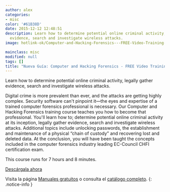```yaml
---
author: alex
categories:
- misc
color: '#61B38D'
date: 2015-12-12 12:48:51
description: Learn how to determine potential online criminal activity, legally gather
  evidence, search and investigate wireless attacks.
image: hotlink-ok/Computer-and-Hacking-Forensics---FREE-Video-Training-Course.jpg

mainclass: misc
modified: null
tags: []
title: "Nueva Guía: Computer and Hacking Forensics - FREE Video Training Course"
---
```


<figure>
<a href="http://elbauldelprogramador.tradepub.com/c/pubRD.mpl?sr=oc&_t=oc:&qf=w_cybr02"><amp-img on="tap:lightbox1" role="button" tabindex="0" layout="responsive" src="/img/Computer-and-Hacking-Forensics---FREE-Video-Training-Course2.jpg" title="{{ page.title }}" alt="{{ page.title }}" width="199px" height="258px" /></a>
</figure>

Learn how to determine potential online criminal activity, legally gather evidence, search and investigate wireless attacks.

<!--more--><!--ad-->

Digital crime is more prevalent than ever, and the attacks are getting highly complex. Security software can't pinpoint it—the eyes and expertise of a trained computer forensics professional is necessary. Our Computer and Hacking Forensics training course teaches you how to become that professional. You'll learn how to; determine potential online criminal activity at its inception, legally gather evidence, search and investigate wireless attacks. Additional topics include unlocking passwords, the establishment and maintenance of a physical “chain of custody” and recovering lost and deleted data. At the conclusion, you will have been taught the concepts included in the computer forensics industry leading EC-Council CHFI certification exam.

This course runs for 7 hours and 8 minutes.

<div class="button-post">
<a href="http://elbauldelprogramador.tradepub.com/c/pubRD.mpl?sr=oc&_t=oc:&qf=w_cybr02" target="_blank">Descárgala ahora</a>
</div>

Visita la página [Manuales gratuitos][1] o consulta el [catálogo completo][2].
{: .notice-info }

[1]: https://elbauldelprogramador.com/manuales-gratuitos/
[2]: http://elbauldelprogramador.tradepub.com/category/information-technology/1207/ "Catálogo completo de Guías gratuítas "
